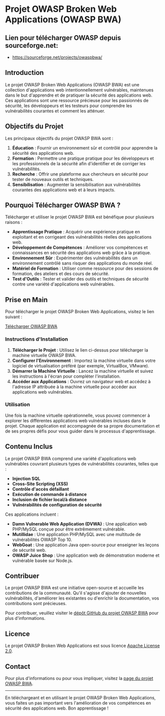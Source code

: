 # Projet OWASP Broken Web Applications (OWASP BWA)

## Lien pour télécharger OWASP depuis sourceforge.net: 
- https://sourceforge.net/projects/owaspbwa/
## Introduction

Le projet OWASP Broken Web Applications (OWASP BWA) est une collection d'applications web intentionnellement vulnérables, maintenues dans le but d'apprendre et de pratiquer la sécurité des applications web. Ces applications sont une ressource précieuse pour les passionnés de sécurité, les développeurs et les testeurs pour comprendre les vulnérabilités courantes et comment les atténuer.

## Objectifs du Projet

Les principaux objectifs du projet OWASP BWA sont :

1. **Éducation** : Fournir un environnement sûr et contrôlé pour apprendre la sécurité des applications web.
2. **Formation** : Permettre une pratique pratique pour les développeurs et les professionnels de la sécurité afin d'identifier et de corriger les vulnérabilités.
3. **Recherche** : Offrir une plateforme aux chercheurs en sécurité pour tester de nouveaux outils et techniques.
4. **Sensibilisation** : Augmenter la sensibilisation aux vulnérabilités courantes des applications web et à leurs impacts.

## Pourquoi Télécharger OWASP BWA ?

Télécharger et utiliser le projet OWASP BWA est bénéfique pour plusieurs raisons :

- **Apprentissage Pratique** : Acquérir une expérience pratique en exploitant et en corrigeant des vulnérabilités réelles des applications web.
- **Développement de Compétences** : Améliorer vos compétences et connaissances en sécurité des applications web grâce à la pratique.
- **Environnement Sûr** : Expérimenter des vulnérabilités dans un environnement contrôlé sans risquer des applications du monde réel.
- **Matériel de Formation** : Utiliser comme ressource pour des sessions de formation, des ateliers et des cours de sécurité.
- **Test d'Outils** : Tester et valider des outils et techniques de sécurité contre une variété d'applications web vulnérables.

## Prise en Main

Pour télécharger le projet OWASP Broken Web Applications, visitez le lien suivant :

[Télécharger OWASP BWA](https://sourceforge.net/projects/owaspbwa/)

### Instructions d'Installation

1. **Télécharger le Projet** : Utilisez le lien ci-dessus pour télécharger la machine virtuelle OWASP BWA.
2. **Configurer l'Environnement** : Importez la machine virtuelle dans votre logiciel de virtualisation préféré (par exemple, VirtualBox, VMware).
3. **Démarrer la Machine Virtuelle** : Lancez la machine virtuelle et suivez les instructions à l'écran pour compléter l'installation.
4. **Accéder aux Applications** : Ouvrez un navigateur web et accédez à l'adresse IP attribuée à la machine virtuelle pour accéder aux applications web vulnérables.

### Utilisation

Une fois la machine virtuelle opérationnelle, vous pouvez commencer à explorer les différentes applications web vulnérables incluses dans le projet. Chaque application est accompagnée de sa propre documentation et de ses propres défis pour vous guider dans le processus d'apprentissage.

## Contenu Inclus

Le projet OWASP BWA comprend une variété d'applications web vulnérables couvrant plusieurs types de vulnérabilités courantes, telles que :

- **Injection SQL**
- **Cross-Site Scripting (XSS)**
- **Contrôle d'accès défaillant**
- **Exécution de commande à distance**
- **Inclusion de fichier local/à distance**
- **Vulnérabilités de configuration de sécurité**

Ces applications incluent :

- **Damn Vulnerable Web Application (DVWA)** : Une application web PHP/MySQL conçue pour être extrêmement vulnérable.
- **Mutillidae** : Une application PHP/MySQL avec une multitude de vulnérabilités OWASP Top 10.
- **WebGoat** : Une application Java open-source pour enseigner les leçons de sécurité web.
- **OWASP Juice Shop** : Une application web de démonstration moderne et vulnérable basée sur Node.js.

## Contribuer

Le projet OWASP BWA est une initiative open-source et accueille les contributions de la communauté. Qu'il s'agisse d'ajouter de nouvelles vulnérabilités, d'améliorer les existantes ou d'enrichir la documentation, vos contributions sont précieuses.

Pour contribuer, veuillez visiter le [dépôt GitHub du projet OWASP BWA](https://github.com/OWASP/OWASP-Broken-Web-Applications) pour plus d'informations.

## Licence

Le projet OWASP Broken Web Applications est sous licence [Apache License 2.0](https://www.apache.org/licenses/LICENSE-2.0).

## Contact

Pour plus d'informations ou pour vous impliquer, visitez la [page du projet OWASP BWA](https://owasp.org/www-project-broken-web-applications/).

---

En téléchargeant et en utilisant le projet OWASP Broken Web Applications, vous faites un pas important vers l'amélioration de vos compétences en sécurité des applications web. Bon apprentissage !
